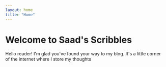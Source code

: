 ```yaml
---
layout: home
title: "Home"
---
```


# Welcome to Saad's Scribbles

Hello reader! I'm glad you've found your way to my blog. It's a little corner of the internet where I store my thoughts